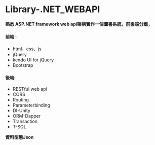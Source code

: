 # Library-.NET_WEBAPI

**熟悉 ASP.NET framework web api架構實作一個圖書系統，前後端分離，**

#### 前端 : 
* html、css、js 
* jQuery
* kendo UI for jQuery
* Bootstrap

#### 後端:

* RESTful web api
* CORS
* Routing
* Parameterbinding
* DI-Unity
* ORM-Dapper
* Transaction
* T-SQL

**資料型態Json**